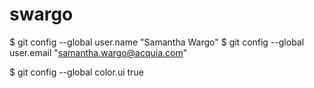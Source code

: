 # swargo
$ git config --global user.name "Samantha Wargo"
$ git config --global user.email "samantha.wargo@acquia.com"

$ git config --global color.ui true
